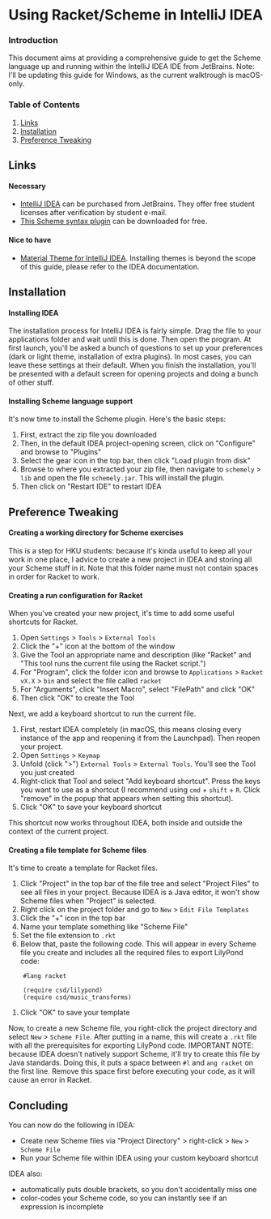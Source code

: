 # Using Racket/Scheme in IntelliJ IDEA

### Introduction
This document aims at providing a comprehensive guide to get the Scheme language up and running within the IntelliJ IDEA IDE from JetBrains.
Note: I'll be updating this guide for Windows, as the current walktrough is macOS-only.

### Table of Contents
1. [Links](#links)
1. [Installation](#installation)
1. [Preference Tweaking](#preference-tweaking)

## Links
#### Necessary
- [IntelliJ IDEA](https://jetbrains.com/idea) can be purchased from JetBrains. They offer free student licenses after verification by student e-mail.
- [This Scheme syntax plugin](https://plugins.jetbrains.com/plugin/5967-schemely) can be downloaded for free.

#### Nice to have
- [Material Theme for IntelliJ IDEA](https://plugins.jetbrains.com/plugin/8006-material-theme-ui). Installing themes is beyond the scope of this guide, please refer to the IDEA documentation.

## Installation
#### Installing IDEA
The installation process for IntelliJ IDEA is fairly simple. Drag the file to your applications folder and wait until this is done. Then open the program. At first launch, you'll be asked a bunch of questions to set up your preferences (dark or light theme, installation of extra plugins). In most cases, you can leave these settings at their default. When you finish the installation, you'll be presented with a default screen for opening projects and doing a bunch of other stuff.

#### Installing Scheme language support
It's now time to install the Scheme plugin. Here's the basic steps:
1. First, extract the zip file you downloaded
1. Then, in the default IDEA project-opening screen, click on "Configure" and browse to "Plugins"
1. Select the gear icon in the top bar, then click "Load plugin from disk"
1. Browse to where you extracted your zip file, then navigate to `schemely` > `lib` and open the file `schemely.jar`. This will install the plugin.
1. Then click on "Restart IDE" to restart IDEA

## Preference Tweaking
#### Creating a working directory for Scheme exercises
This is a step for HKU students: because it's kinda useful to keep all your work in one place, I advice to create a new project in IDEA and storing all your Scheme stuff in it. Note that this folder name must not contain spaces in order for Racket to work.

#### Creating a run configuration for Racket
When you've created your new project, it's time to add some useful shortcuts for Racket.
1. Open `Settings` > `Tools` > `External Tools`
1. Click the "+" icon at the bottom of the window
1. Give the Tool an appropriate name and description (like "Racket" and "This tool runs the current file using the Racket script.")
1. For "Program", click the folder icon and browse to `Applications` > `Racket vX.X` > `bin` and select the file called `racket`
1. For "Arguments", click "Insert Macro", select "FilePath" and click "OK"
1. Then click "OK" to create the Tool

Next, we add a keyboard shortcut to run the current file.
1. First, restart IDEA completely (in macOS, this means closing every instance of the app and reopening it from the Launchpad). Then reopen your project.
1. Open `Settings` > `Keymap`
1. Unfold (click ">") `External Tools` > `External Tools`. You'll see the Tool you just created
1. Right-click that Tool and select "Add keyboard shortcut". Press the keys you want to use as a shortcut (I recommend using `cmd` + `shift` + `R`. Click "remove" in the popup that appears when setting this shortcut).
1. Click "OK" to save your keyboard shortcut

This shortcut now works throughout IDEA, both inside and outside the context of the current project.

#### Creating a file template for Scheme files
It's time to create a template for Racket files.
1. Click "Project" in the top bar of the file tree and select "Project Files" to see all files in your project. Because IDEA is a Java editor, it won't show Scheme files when "Project" is selected.
1. Right click on the project folder and go to `New` > `Edit File Templates`
1. Click the "+" icon in the top bar
1. Name your template something like "Scheme File"
1. Set the file extension to `.rkt`
1. Below that, paste the following code. This will appear in every Scheme file you create and includes all the required files to export LilyPond code:
```
    #lang racket
    
    (require csd/lilypond)
    (require csd/music_transforms)
```
1. Click "OK" to save your template

Now, to create a new Scheme file, you right-click the project directory and select `New` > `Scheme File`. After putting in a name, this will create a `.rkt` file with all the prerequisites for exporting LilyPond code. 
IMPORTANT NOTE: because IDEA doesn't natively support Scheme, it'll try to create this file by Java standards. Doing this, it puts a space between `#l` and `ang racket` on the first line. Remove this space first before executing your code, as it will cause an error in Racket.

## Concluding
You can now do the following in IDEA:
- Create new Scheme files via "Project Directory" > right-click > `New` > `Scheme File`
- Run your Scheme file within IDEA using your custom keyboard shortcut

IDEA also:
- automatically puts double brackets, so you don't accidentally miss one
- color-codes your Scheme code, so you can instantly see if an expression is incomplete